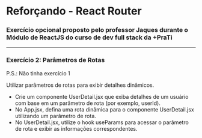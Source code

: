 <h1>Reforçando - React Router</h1>

### Exercício opcional proposto pelo professor Jaques durante o Módulo de ReactJS do curso de dev full stack da +PraTi

<hr/>

### Exercício 2: Parâmetros de Rotas 

P.S.: Não tinha exercício 1

Utilizar parâmetros de rotas para exibir detalhes dinâmicos.

- Crie um componente UserDetail.jsx que exiba detalhes de um usuário com base em um parâmetro de rota (por exemplo, userId).
- No App.jsx, defina uma rota dinâmica para o componente UserDetail.jsx utilizando um parâmetro de rota.
- No UserDetail.jsx, utilize o hook useParams para acessar o parâmetro de rota e exibir as informações correspondentes.
